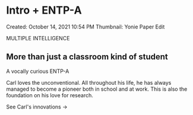 # Intro + ENTP-A

Created: October 14, 2021 10:54 PM
Thumbnail: Yonie Paper Edit

MULTIPLE INTELLIGENCE

## More than just a classroom kind of student

A vocally curious ENTP-A

Carl loves the unconventional. All throughout his life, he has always managed to become a pioneer both in school and at work. This is also the foundation on his love for research.

See Carl's innovations →